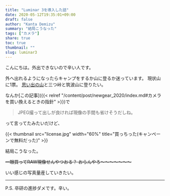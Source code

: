 ```yaml
---
title: "Luminar 3を導入した話"
date: 2020-05-12T19:35:01+09:00
draft: false
author: "Kanta Demizu"
summary: "結局こうなった"
tags: ["カメラ"]
share: true
toc: true
thumbnail: ""
slug: luminar3
---
```


こんにちは。外出できないので辛い人です。

外へ出れるようになったらキャンプをするか山に登るか迷っています。
現状山に1票。
[思い出の山](https://ja.wikipedia.org/wiki/%E8%B0%B7%E5%B7%9D%E5%B2%B3)と三つ峠と筑波山に登りたい。

なんか[この記事]({{< relref "/content/post/newgear_2020/index.md#カメラを買い換えるときの指針" >}})で
> JPEG撮って出しが良ければ現像の手間も省けそうだしね。

って言ってたみたいだけど、

{{< thumbnail src="license.jpg" width="60%" title="買っちった(キャンペーンで無料だった)" >}}

結局こうなった。

~~一眼買ってRAW現像せんやつおる？
おらんやろ〜〜〜〜〜〜〜~~

いい感じの写真量産していきたい。

---

P.S. 卒研の進捗ダメです。辛い。

